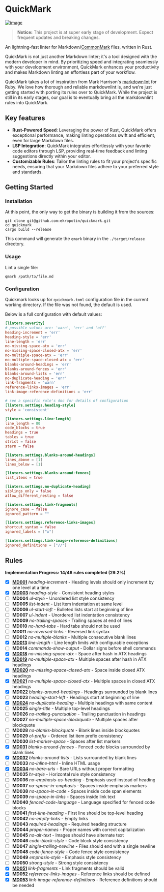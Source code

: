 # QuickMark

[![image](https://img.shields.io/badge/license-MIT-blue)](https://github.com/ekropotin/quickmark/blob/main/LICENSE)

> **Notice:** This project is at super early stage of development. Expect frequent updates and breaking changes.

An lightning-fast linter for Markdown/[CommonMark](https://commonmark.org/) files, written in Rust.

QuickMark is not just another Markdown linter; it's a tool designed with the modern developer in mind. By prioritizing speed and integrating seamlessly with your development environment, QuickMark enhances your productivity and makes Markdown linting an effortless part of your workflow.

QuickMark takes a lot of inspiration from Mark Harrison's [markdownlint](https://github.com/markdownlint/markdownlint) for Ruby. We love how thorough and reliable markdownlint is, and we're just getting started with porting its rules over to QuickMark. While the project is still in its early stages, our goal is to eventually bring all the markdownlint rules into QuickMark.

## Key features

- **Rust-Powered Speed**: Leveraging the power of Rust, QuickMark offers exceptional performance, making linting operations swift and efficient, even for large Markdown files.
- **LSP Integration**: QuickMark integrates effortlessly with your favorite code editors through LSP, providing real-time feedback and linting suggestions directly within your editor.
- **Customizable Rules**: Tailor the linting rules to fit your project's specific needs, ensuring that your Markdown files adhere to your preferred style and standards.

## Getting Started

### Installation

At this point, the only way to get the binary is building it from the sources:

```shell
git clone git@github.com:ekropotin/quickmark.git
cd quickmark
cargo build --release
```

This command will generate the `qmark` binary in the `./target/release` directory.

### Usage

Lint a single file:

```shell
qmark /path/to/file.md
```

### Configuration

Quickmark looks up for `quickmark.toml` configuration file in the current working directory. If the file was not found, the default is used.

Below is a full configuration with default values:

```toml
[linters.severity]
# possible values are: 'warn', 'err' and 'off'
heading-increment = 'err'
heading-style = 'err'
line-length = 'err'
no-missing-space-atx = 'err'
no-missing-space-closed-atx = 'err'
no-multiple-space-atx = 'err'
no-multiple-space-closed-atx = 'err'
blanks-around-headings = 'err'
blanks-around-fences = 'err'
blanks-around-lists = 'err'
no-duplicate-heading = 'err'
link-fragments = 'warn'
reference-links-images = 'err'
link-image-reference-definitions = 'err'

# see a specific rule's doc for details of configuration
[linters.settings.heading-style]
style = 'consistent'

[linters.settings.line-length]
line_length = 80
code_blocks = true
headings = true
tables = true
strict = false
stern = false

[linters.settings.blanks-around-headings]
lines_above = [1]
lines_below = [1]

[linters.settings.blanks-around-fences]
list_items = true

[linters.settings.no-duplicate-heading]
siblings_only = false
allow_different_nesting = false

[linters.settings.link-fragments]
ignore_case = false
ignored_pattern = ""

[linters.settings.reference-links-images]
shortcut_syntax = false
ignored_labels = ["x"]

[linters.settings.link-image-reference-definitions]
ignored_definitions = ["//"]
```

## Rules

**Implementation Progress: 14/48 rules completed (29.2%)**

- [x] **[MD001](docs/rules/md001.md)** *heading-increment* - Heading levels should only increment by one level at a time
- [x] **[MD003](docs/rules/md003.md)** *heading-style* - Consistent heading styles
- [ ] **MD004** *ul-style* - Unordered list style consistency
- [ ] **MD005** *list-indent* - List item indentation at same level
- [ ] **MD006** *ul-start-left* - Bulleted lists start at beginning of line
- [ ] **MD007** *ul-indent* - Unordered list indentation consistency
- [ ] **MD009** *no-trailing-spaces* - Trailing spaces at end of lines
- [ ] **MD010** *no-hard-tabs* - Hard tabs should not be used
- [ ] **MD011** *no-reversed-links* - Reversed link syntax
- [ ] **MD012** *no-multiple-blanks* - Multiple consecutive blank lines
- [x] **[MD013](docs/rules/md013.md)** *line-length* - Line length limits with configurable exceptions
- [ ] **MD014** *commands-show-output* - Dollar signs before shell commands
- [x] **[MD018](docs/rules/md018.md)** *no-missing-space-atx* - Space after hash in ATX headings
- [x] **[MD019](docs/rules/md019.md)** *no-multiple-space-atx* - Multiple spaces after hash in ATX headings
- [x] **[MD020](docs/rules/md020.md)** *no-missing-space-closed-atx* - Space inside closed ATX headings
- [x] **[MD021](docs/rules/md021.md)** *no-multiple-space-closed-atx* - Multiple spaces in closed ATX headings
- [x] **[MD022](docs/rules/md022.md)** *blanks-around-headings* - Headings surrounded by blank lines
- [ ] **MD023** *heading-start-left* - Headings start at beginning of line
- [x] **[MD024](docs/rules/md024.md)** *no-duplicate-heading* - Multiple headings with same content
- [ ] **MD025** *single-title* - Multiple top-level headings
- [ ] **MD026** *no-trailing-punctuation* - Trailing punctuation in headings
- [ ] **MD027** *no-multiple-space-blockquote* - Multiple spaces after blockquote
- [ ] **MD028** *no-blanks-blockquote* - Blank lines inside blockquotes
- [ ] **MD029** *ol-prefix* - Ordered list item prefix consistency
- [ ] **MD030** *list-marker-space* - Spaces after list markers
- [x] **[MD031](docs/rules/md031.md)** *blanks-around-fences* - Fenced code blocks surrounded by blank lines
- [x] **[MD032](docs/rules/md032.md)** *blanks-around-lists* - Lists surrounded by blank lines
- [ ] **MD033** *no-inline-html* - Inline HTML usage
- [x] **[MD034](docs/rules/md034.md)** *no-bare-urls* - Bare URLs without proper formatting
- [ ] **MD035** *hr-style* - Horizontal rule style consistency
- [ ] **MD036** *no-emphasis-as-heading* - Emphasis used instead of heading
- [ ] **MD037** *no-space-in-emphasis* - Spaces inside emphasis markers
- [ ] **MD038** *no-space-in-code* - Spaces inside code span elements
- [ ] **MD039** *no-space-in-links* - Spaces inside link text
- [ ] **MD040** *fenced-code-language* - Language specified for fenced code blocks
- [ ] **MD041** *first-line-heading* - First line should be top-level heading
- [ ] **MD042** *no-empty-links* - Empty links
- [ ] **MD043** *required-headings* - Required heading structure
- [ ] **MD044** *proper-names* - Proper names with correct capitalization
- [ ] **MD045** *no-alt-text* - Images should have alternate text
- [ ] **MD046** *code-block-style* - Code block style consistency
- [ ] **MD047** *single-trailing-newline* - Files should end with a single newline
- [ ] **MD048** *code-fence-style* - Code fence style consistency
- [ ] **MD049** *emphasis-style* - Emphasis style consistency
- [ ] **MD050** *strong-style* - Strong style consistency
- [x] **[MD051](docs/rules/md051.md)** *link-fragments* - Link fragments should be valid
- [x] **[MD052](docs/rules/md052.md)** *reference-links-images* - Reference links should be defined
- [x] **[MD053](docs/rules/md053.md)** *link-image-reference-definitions* - Reference definitions should be needed
